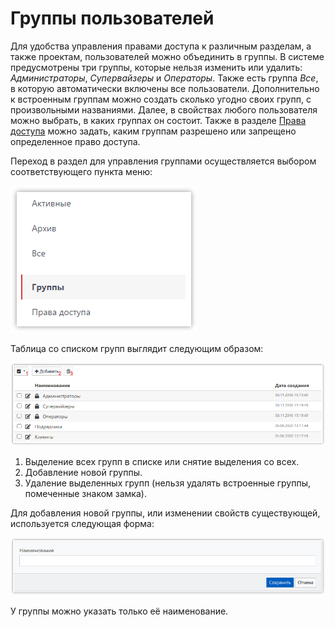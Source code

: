 # Группы пользователей

Для удобства управления правами доступа к различным разделам, а также проектам, пользователей можно объединить в группы. В системе предусмотрены три группы, которые нельзя изменить или удалить: *Администраторы*, *Супервайзеры* и *Операторы*. Также есть группа *Все*, в которую автоматически включены все пользователи. Дополнительно к встроенным группам можно создать сколько угодно своих групп, с произвольными названиями. Далее, в свойствах любого пользователя можно выбрать, в каких группах он состоит. Также в разделе [Права доступа](4003.md) можно задать, каким группам разрешено или запрещено определенное право доступа.

Переход в раздел для управления группами осуществляется выбором соответствующего пункта меню:

![](images/4002_img_001.png)

Таблица со списком групп выглядит следующим образом:

![](images/4002_img_002.png)

1. Выделение всех групп в списке или снятие выделения со всех.
2. Добавление новой группы.
3. Удаление выделенных групп (нельзя удалять встроенные группы, помеченные знаком замка).

Для добавления новой группы, или изменении свойств существующей, используется следующая форма:

![](images/4002_img_003.png)

У группы можно указать только её наименование.
